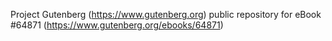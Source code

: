 Project Gutenberg (https://www.gutenberg.org) public repository for
eBook #64871 (https://www.gutenberg.org/ebooks/64871)
